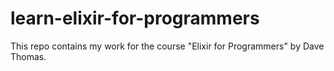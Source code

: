 # learn-elixir-for-programmers

This repo contains my work for the course "Elixir for Programmers" by Dave Thomas.
